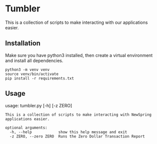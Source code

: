 # Tumbler

This is a collection of scripts to make interacting with our applications easier.

## Installation

Make sure you have python3 installed, then create a virtual environment and install all dependencies.

```
python3 -m venv venv
source venv/bin/activate
pip install -r requirements.txt
```

## Usage

usage: tumbler.py [-h] [-z ZERO]

```
This is a collection of scripts to make interacting with NewSpring
applications easier.

optional arguments:
  -h, --help            show this help message and exit
  -z ZERO, --zero ZERO  Runs the Zero Dollar Transaction Report
```
